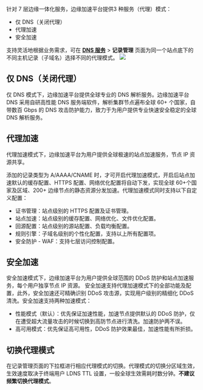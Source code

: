 针对 7 层边缘一体化服务，边缘加速平台提供3 种服务（代理）模式：
- 仅 DNS（关闭代理）
- 代理加速
- 安全加速

支持灵活地根据业务需求，可在 **[DNS 服务](https://console.cloud.tencent.com/edgeone/dns?tab=records)** > **记录管理** 页面为同一个站点底下的不同主机记录（子域名）选择不同的代理模式。
![](https://qcloudimg.tencent-cloud.cn/raw/8ae2febb9aeebccae26996ba571aff9a.png)


## 仅 DNS（关闭代理）
仅 DNS 模式下，边缘加速平台提供全球专业的 DNS 解析服务。边缘加速平台 DNS 采用自研高性能 DNS 服务端软件，解析集群节点遍布全球 60+ 个国家，自带数百 Gbps 的 DNS 攻击防护能力，致力于为用户提供专业快速安全稳定的全球 DNS 解析服务。

## 代理加速
代理加速模式下，边缘加速平台为用户提供全球极速的站点加速服务，节点 IP 资源共享。
 
 添加的记录类型为 A/AAAA/CNAME 时，才可开启代理加速模式，开启后站点加速默认的缓存配置、HTTPS 配置、网络优化配置将自动下发，实现全球 60+个国家及区域、200+ 边缘节点的静态资源分发加速。代理加速模式同时支持以下自定义配置：
 - 证书管理：站点级别的 HTTPS 配置及证书管理。
 - 站点加速：站点级别的缓存配置、网络优化、文件优化配置。
 - 回源配置：站点级别的源站配置、负载均衡配置。
 - 规则引擎：子域名级别的个性化配置，支持以上所有配置项。
 - 安全防护 - WAF：支持七层访问控制配置。

## 安全加速
安全加速模式下，边缘加速平台为用户提供全球范围的 DDoS 防护和站点加速服务，每个用户独享节点 IP 资源。
安全加速支持代理加速模式下的全部功能及配置，此外，安全加速还可精确识别 DDoS 攻击源，实现用户级别的精细化 DDoS 清洗。安全加速支持两种加速模式：
 - 性能模式（默认）：优先保证加速性能，加速节点提供默认的 DDoS 防护，仅在遭受超大流量攻击的时候切换到高防节点进行清洗。加速防护两不误。
 - 高可用模式：优先保证高可用性，DDoS 防护效果最佳，加速性能有所折损。



## 切换代理模式
在记录管理页面的下拉框进行相应代理模式的切换。代理模式的切换分区域生效，生效速度取决于终端用户 LDNS TTL 设置，一般全球生效需耗时数分钟。**不建议频繁切换代理模式**。

